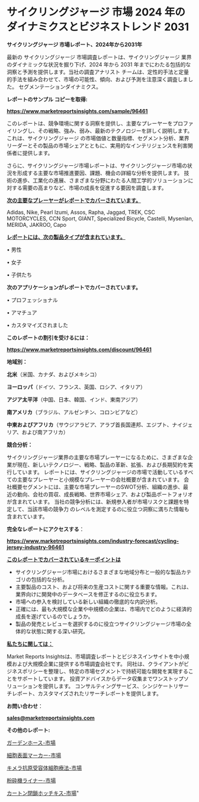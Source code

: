 # サイクリングジャージ 市場 2024 年のダイナミクスとビジネストレンド 2031

<strong>サイクリングジャージ 市場レポート、2024年から2031年</strong>

最新の サイクリングジャージ 市場調査レポートは、サイクリングジャージ 業界のダイナミックな状況を掘り下げ、2024 年から 2031 年までにわたる包括的な洞察と予測を提供します。当社の調査アナリスト チームは、定性的手法と定量的手法を組み合わせて、市場の可能性、傾向、および予測を注意深く調査しました。 セグメンテーションダイナミクス。



<strong>レポートのサンプル コピーを取得:</strong> <a href=https://www.marketreportsinsights.com/sample/96461>

<strong><u>https://www.marketreportsinsights.com/sample/96461</u></strong></a>

このレポートは、競争環境に関する洞察を提供し、主要なプレーヤーをプロファイリングし、その戦略、強み、弱み、最新のテクノロジーを詳しく説明します。 これは、サイクリングジャージ の市場価値と数量指標、セグメント分析、業界リーダーとその製品の市場シェアとともに、実用的なインテリジェンスを利害関係者に提供します。

さらに、サイクリングジャージ市場レポートは、サイクリングジャージ市場の状況を形成する主要な市場推進要因、課題、機会の詳細な分析を提供します。 技術の進歩、工業化の進展、さまざまな分野にわたる人間工学的ソリューションに対する需要の高まりなど、市場の成長を促進する要因を調査します。



<strong><u>次の主要なプレーヤーがレポートでカバーされています。</u></strong>

Adidas, Nike, Pearl Izumi, Assos, Rapha, Jaggad, TREK, CSC MOTORCYCLES, CCN Sport, GIANT, Specialized Bicycle, Castelli, Mysenlan, MERIDA, JAKROO, Capo



<strong><u><b>レポートには、次の製品タイプが含まれています。</b></u></strong>

• 男性

• 女子

• 子供たち



<strong><b>次のアプリケーションがレポートでカバーされています。</b></strong>

• プロフェッショナル

• アマチュア

• カスタマイズされました



<strong><b>このレポートの割引を受けるには：</b></strong><a href=https://www.marketreportsinsights.com/discount/96461>

<strong><u>https://www.marketreportsinsights.com/discount/96461</u></strong></a>



<strong>地域別：</strong>



<strong>北米</strong>（米国、カナダ、およびメキシコ）



<strong>ヨーロッパ</strong>（ドイツ、フランス、英国、ロシア、イタリア）



<strong>アジア太平洋</strong>（中国、日本、韓国、インド、東南アジア）



<strong>南アメリカ</strong>（ブラジル、アルゼンチン、コロンビアなど）



<strong>中東およびアフリカ</strong>（サウジアラビア、アラブ首長国連邦、エジプト、ナイジェリア、および南アフリカ）



<strong>競合分析：</strong>

サイクリングジャージ業界の主要な市場プレーヤーになるために、さまざまな企業が現在、新しいテクノロジー、戦略、製品の革新、拡張、および長期契約を実行しています。 レポートには、サイクリングジャージの市場で活動しているすべての主要なプレーヤーと小規模なプレーヤーの会社概要が含まれています。 会社概要セグメントには、主要な市場プレーヤーのSWOT分析、組織の進歩、最近の動向、会社の買収、成長戦略、世界市場シェア、および製品ポートフォリオが含まれています。 当社の競争分析には、新規参入者が市場リスクと課題を特定して、当該市場の競争力 のレベルを測定するのに役立つ洞察に満ちた情報も含まれています。



<strong>完全なレポートにアクセスする</strong>：

<a href=https://www.marketreportsinsights.com/industry-forecast/cycling-jersey-industry-96461>

<strong><u>https://www.marketreportsinsights.com/industry-forecast/cycling-jersey-industry-96461</u></strong></a>



<strong><u><b>このレポートでカバーされているキーポイントは</b></u></strong>
<ul>
  <li>サイクリングジャージ市場におけるさまざまな地域分布と一般的な製品カテゴリの包括的な分析。</li>
  <li>主要製品のコスト、および将来の生産コストに関する重要な情報。これは、業界向けに開発中のデータベースを修正するのに役立ちます。</li>
  <li>市場への参入を検討している新しい組織の徹底的な内訳分析。</li>
  <li>正確には、最も大規模な企業や中規模の企業は、市場内でどのように経済的成長を遂げているのでしょうか。</li>
  <li>製品の発売とレビューを選択するのに役立つサイクリングジャージ市場の全体的な状態に関する深い研究。</li>
</ul>


<strong><u><b>私たちに関しては：</b></u></strong>

Market Reports Insightsは、市場調査レポートとビジネスインサイトを中小規模および大規模企業に提供する市場調査会社です。 同社は、クライアントがビジネスポリシーを整理し、特定の市場セグメントで持続可能な開発を実現することをサポートしています。 投資アドバイスからデータ収集までワンストップソリューションを提供します。 コンサルティングサービス、シンジケートリサーチレポート、カスタマイズされたリサーチレポートを提供します。



<strong><b>お問い合わせ</b></strong>：

<a href=mailto:sales@marketreportsinsights.com>

<strong><u>sales@marketreportsinsights.com</u></strong></a>



<strong>その他のレポート:</strong>

<a href=https://www.linkedin.com/pulse/ガーデンホース-市場-2023-推進要因と成長機会-2030-pr-news-hub-kddlf/>ガーデンホース-市場</a>

<a href=https://www.linkedin.com/pulse/細胞表面マーカー-市場-2023-swot-分析と成長率-2030-mespf/>細胞表面マーカー-市場</a>

<a href=https://www.linkedin.com/pulse/キメラ抗原受容体細胞療法-市場-2023-swot-分析と成長率-2030-oyjof/>キメラ抗原受容体細胞療法-市場</a>

<a href=https://www.linkedin.com/pulse/粉砕機ライナー-市場-2023-収益と成長ドライバー-2030-trend-titans-360-analysis-fd71f/>粉砕機ライナー-市場</a>

<a href=https://www.linkedin.com/pulse/カートン閉鎖ホッチキス-市場-2023-swot-分析と成長率-2030-laowf/>カートン閉鎖ホッチキス-市場</a>"
